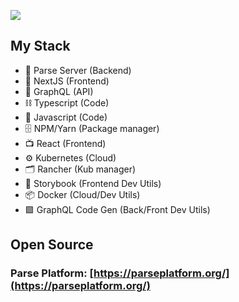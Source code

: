 ![](https://media.giphy.com/media/enqnZjh7ydrefjR1YO/giphy.gif)

## My Stack

- 💎 Parse Server (Backend)
- 📱 NextJS (Frontend)
- 🔮 GraphQL (API)
- ⛓ Typescript (Code)
- 🧱 Javascript (Code)
- 🗄 NPM/Yarn (Package manager)
- 📺 React (Frontend)
- ⚙️ Kubernetes (Cloud)
- 🗂 Rancher (Kub manager)
- 🔧 Storybook (Frontend Dev Utils)
- 📦 Docker (Cloud/Dev Utils)
- 🟪 GraphQL Code Gen (Back/Front Dev Utils)

## Open Source

### Parse Platform: [https://parseplatform.org/](https://parseplatform.org/)
